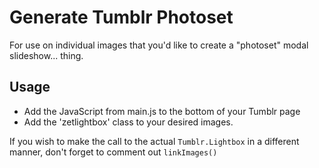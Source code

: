 # Generate Tumblr Photoset

For use on individual images that you'd like to create a "photoset" modal slideshow... thing.

## Usage

* Add the JavaScript from main.js to the bottom of your Tumblr page
* Add the 'zetlightbox' class to your desired images.

If you wish to make the call to the actual `Tumblr.Lightbox` in a different manner, don't forget to comment out `linkImages()`